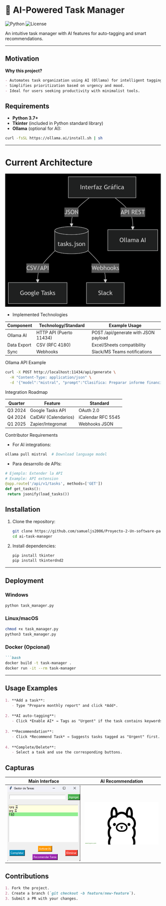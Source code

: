 # 📝 AI-Powered Task Manager

![Python](https://img.shields.io/badge/Python-3.7%2B-blue)
![License](https://img.shields.io/badge/License-MIT-green)

An intuitive task manager with AI features for auto-tagging and smart recommendations.

---

##  Motivation


**Why this project?**  
```markdown
- Automates task organization using AI (Ollama) for intelligent tagging.  
- Simplifies prioritization based on urgency and mood.  
- Ideal for users seeking productivity with minimalist tools.  
```

##   Requirements

- **Python 3.7+**  
- **Tkinter** (included in Python standard library)  
- **Ollama** (optional for AI):  
```bash
curl -fsSL https://ollama.ai/install.sh | sh
```

---
# Current Architecture

![alt text](deepseek_mermaid_20250505_2761ed.png)

- Implemented Technologies

|Component|Technology/Standard	|Example Usage|
|------------------------|-------------------|--------------|
|Ollama AI	|HTTP API (Puerto 11434)	|POST /api/generate with JSON payload|
|Data Export		|CSV (RFC 4180)	|Excel/Sheets compatibility|
|Sync	|Webhooks	|Slack/MS Teams notifications|

Ollama API Example

``` bash
curl -X POST http://localhost:11434/api/generate \
  -H "Content-Type: application/json" \
  -d '{"model":"mistral", "prompt":"Clasifica: Preparar informe financiero"}'
```

Integration Roadmap

|Quarter	|Feature|Standard|
|------------------------|-------------------|--------------|
|Q3 2024		|Google Tasks API		|OAuth 2.0|
|Q4 2024		|CalDAV (Calendarios)		|iCalendar RFC 5545|
|Q1 2025		|Zapier/Integromat		|Webhooks JSON|

Contributor Requirements

   - For AI integrations:
   ```bash 
   ollama pull mistral  # Download language model
   ```

   - Para desarrollo de APIs:
   ``` python
   # Ejemplo: Extender la API
   # Example: API extension
   @app.route('/api/v1/tasks', methods=['GET'])
   def get_tasks():
    return jsonify(load_tasks())
   ```

##  Installation


1. Clone the repository:
   ```bash
   git clone https://github.com/samueljs2006/Proyecto-2-Un-software-para-la-transformaci-n-digital.git
   cd ai-task-manager  
   ```
2. Install dependencies:
    ```bash
    pip install tkinter
    pip install tkinterdnd2
    ```

---

##  Deployment

### Windows
```bash
python task_manager.py
```
### Linux/macOS
```bash
chmod +x task_manager.py
python3 task_manager.py
```
### Docker (Opcional)
```markdown
```bash
docker build -t task-manager .
docker run -it --rm task-manager
```

---

##  Usage Examples

```markdown
1. **Add a task**:  
   - Type "Prepare monthly report" and click *Add*.  

2. **AI auto-tagging**:  
   - Click *Enable AI* → Tags as "Urgent" if the task contains keywords.  

3. **Recommendation**:  
   - Click *Recommend Task* → Suggests tasks tagged as "Urgent" first.  

4. **Complete/Delete**:  
   - Select a task and use the corresponding buttons.  
```
##  Capturas
| Main Interface	 | AI Recommendation |
|--------------------|---------------------|
| ![Interface](Interfaz.png) | ![Recommendartion](ia.png) |

##   Contributions
```markdown
1. Fork the project.  
2. Create a branch (`git checkout -b feature/new-feature`).  
3. Submit a PR with your changes.  
```

